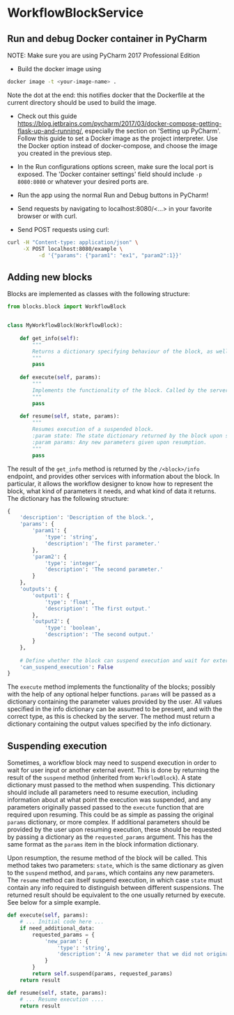 # WorkflowBlockService

## Run and debug Docker container in PyCharm
NOTE: Make sure you are using PyCharm 2017 Professional Edition
* Build the docker image using 
```bash
docker image -t <your-image-name> .
```
Note the dot at the end: this notifies docker that the Dockerfile at the current directory should be used to build the image.

* Check out this guide https://blog.jetbrains.com/pycharm/2017/03/docker-compose-getting-flask-up-and-running/, especially the section on 'Setting up PyCharm'. Follow this guide to set a Docker image as the project interpreter. Use the Docker option instead of docker-compose, and choose the image you created in the previous step.



* In the Run configurations options screen, make sure the local port is exposed. The 'Docker container settings' field should include `-p 8080:8080` or whatever your desired ports are.

* Run the app using the normal Run and Debug buttons in PyCharm!

* Send requests by navigating to localhost:8080/<...> in your favorite browser or with curl.

* Send POST requests using curl:
```bash
curl -H "Content-type: application/json" \
     -X POST localhost:8080/example \
          -d '{"params": {"param1": "ex1", "param2":1}}'
```

## Adding new blocks
Blocks are implemented as classes with the following structure:

```python
from blocks.block import WorkflowBlock


class MyWorkflowBlock(WorkflowBlock):
    
    def get_info(self):
        """
        Returns a dictionary specifying behaviour of the block, as well as input parameters and outputs. 
        """
        pass
       
    def execute(self, params):
        """
        Implements the functionality of the block. Called by the server upon requests to the block's endpoint.
        """
        pass
    
    def resume(self, state, params):
        """
        Resumes execution of a suspended block.
        :param state: The state dictionary returned by the block upon suspension.
        :param params: Any new parameters given upon resumption.
        """
        pass
```

The result of the `get_info` method is returned by the `/<block>/info` endpoint, and provides other services with
information about the block. In particular, it allows the workflow designer to know how to represent the block, what
kind of parameters it needs, and what kind of data it returns. The dictionary has the following structure:

```python
{
    'description': 'Description of the block.',
    'params': {
        'param1': {
            'type': 'string',
            'description': 'The first parameter.'
        },
        'param2': {
            'type': 'integer',
            'description': 'The second parameter.'
        }
    },
    'outputs': {
        'output1': {
            'type': 'float',
            'description': 'The first output.'
        },
        'output2': {
            'type': 'boolean',
            'description': 'The second output.'
        }
    },
    
    # Define whether the block can suspend execution and wait for external interaction.
    'can_suspend_execution': False
}
```

The `execute` method implements the functionality of the blocks; possibly with the help of any optional helper functions.
`params` will be passed as a dictionary containing the parameter values provided by the user. All values specified in
the info dictionary can be assumed to be present, and with the correct type, as this is checked by the server.
The method must return a dictionary containing the output values specified by the info dictionary.

## Suspending execution
Sometimes, a workflow block may need to suspend execution in order to wait for user input or another external event.
This is done by returning the result of the `suspend` method (inherited from `WorkflowBlock`). A state dictionary must 
passed to the method when suspending. This dictionary should include all parameters need to resume execution,
including information about at what point the execution was suspended, and any parameters originally passed passed to 
the `execute` function that are required upon resuming. This could be as simple as passing the original `params`
dictionary, or more complex. If additional parameters should be provided by the user upon resuming execution, these
should be requested by passing a dictionary as the `requested_params` argument. This has the same format as the `params`
item in the block information dictionary.

Upon resumption, the resume method of the block will be called. This method takes two parameters: `state`, which is the
same dictionary as given to the `suspend` method, and `params`, which contains any new parameters. The `resume` method
can itself suspend execution, in which case `state` must contain any info required to distinguish between different
suspensions. The returned result should be equivalent to the one usually returned by execute. See below for a simple
example. 

```python
def execute(self, params):
    # ... Initial code here ...
    if need_additional_data:
        requested_params = {
            'new_param': {
                'type': 'string',
                'description': 'A new parameter that we did not originally request.'
            }
        }
        return self.suspend(params, requested_params)
    return result

def resume(self, state, params):
    # ... Resume execution ....
    return result
```